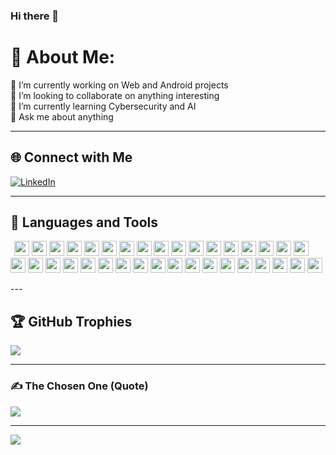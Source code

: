 ### Hi there 👋  

<!-- I'm Eyob Ketema -->

<!--
**eyop/eyop** is a ✨ _special_ ✨ repository because its `README.md` (this file) appears on your GitHub profile.

Here are some ideas to get you started:

- 🔭 I’m currently working on ...
- 🌱 I’m currently learning ...
- 👯 I’m looking to collaborate on ...
- 🤔 I’m looking for help with ...
- 💬 Ask me about ...
- 📫 How to reach me: ...
- 😄 Pronouns: ...
- ⚡ Fun fact: ...
-->

# 💫 About Me:
🔭 I’m currently working on Web and Android projects  
👯 I’m looking to collaborate on anything interesting  
🌱 I’m currently learning Cybersecurity and AI  
💬 Ask me about anything  

---

## 🌐 Connect with Me
[![LinkedIn](https://img.shields.io/badge/LinkedIn-%230077B5.svg?logo=linkedin&logoColor=white)](https://www.linkedin.com/in/eyob-ketema-14539b242/)  

---

## 🚀 Languages and Tools  
<p align="left">
  <img src="https://cdn.jsdelivr.net/gh/devicons/devicon/icons/android/android-original.svg" height="2" />
  <img src="https://cdn.jsdelivr.net/gh/devicons/devicon/icons/anaconda/anaconda-original.svg" height="24" />
  <img src="https://cdn.jsdelivr.net/gh/devicons/devicon/icons/androidstudio/androidstudio-original.svg" height="24" />
  <img src="https://cdn.jsdelivr.net/gh/devicons/devicon/icons/angularjs/angularjs-original.svg" height="24" />
  <img src="https://cdn.jsdelivr.net/gh/devicons/devicon/icons/apache/apache-original.svg" height="24" />
  <img src="https://cdn.jsdelivr.net/gh/devicons/devicon/icons/arduino/arduino-original.svg" height="24" />
  <img src="https://cdn.jsdelivr.net/gh/devicons/devicon/icons/bash/bash-original.svg" height="24" />
  <img src="https://cdn.jsdelivr.net/gh/devicons/devicon/icons/blender/blender-original.svg" height="24" />
  <img src="https://cdn.jsdelivr.net/gh/devicons/devicon/icons/bootstrap/bootstrap-original.svg" height="24" />
  <img src="https://cdn.jsdelivr.net/gh/devicons/devicon/icons/c/c-original.svg" height="24" />
  <img src="https://cdn.jsdelivr.net/gh/devicons/devicon/icons/canva/canva-original.svg" height="24" />
  <img src="https://cdn.jsdelivr.net/gh/devicons/devicon/icons/cplusplus/cplusplus-original.svg" height="24" />
  <img src="https://cdn.jsdelivr.net/gh/devicons/devicon/icons/csharp/csharp-original.svg" height="24" />
  <img src="https://cdn.jsdelivr.net/gh/devicons/devicon/icons/css3/css3-original.svg" height="24" />
  <img src="https://cdn.jsdelivr.net/gh/devicons/devicon/icons/dart/dart-original.svg" height="24" />
  <img src="https://cdn.jsdelivr.net/gh/devicons/devicon/icons/debian/debian-original.svg" height="24" />
  <img src="https://cdn.jsdelivr.net/gh/devicons/devicon/icons/django/django-plain.svg" height="24" />
  <img src="https://cdn.jsdelivr.net/gh/devicons/devicon/icons/docker/docker-original.svg" height="24" />
  <img src="https://skillicons.dev/icons?i=express" height="24" />
  <img src="https://skillicons.dev/icons?i=flask" height="24" />
  <img src="https://cdn.jsdelivr.net/gh/devicons/devicon/icons/firebase/firebase-plain.svg" height="24" />
  <img src="https://cdn.jsdelivr.net/gh/devicons/devicon/icons/flutter/flutter-original.svg" height="24" />
  <img src="https://cdn.jsdelivr.net/gh/devicons/devicon/icons/git/git-original.svg" height="24" />
  <img src="https://skillicons.dev/icons?i=gitlab" height="24" />
  <img src="https://skillicons.dev/icons?i=github" height="24" />
  <img src="https://cdn.jsdelivr.net/gh/devicons/devicon/icons/googlecloud/googlecloud-original.svg" height="24" />
  <img src="https://cdn.jsdelivr.net/gh/devicons/devicon/icons/java/java-original.svg" height="24" />
  <img src="https://cdn.jsdelivr.net/gh/devicons/devicon/icons/javascript/javascript-original.svg" height="24" />
  <img src="https://cdn.jsdelivr.net/gh/devicons/devicon/icons/linux/linux-original.svg" height="24" />
  <img src="https://cdn.jsdelivr.net/gh/devicons/devicon/icons/mongodb/mongodb-original.svg" height="24" />
  <img src="https://cdn.jsdelivr.net/gh/devicons/devicon/icons/mysql/mysql-original.svg" height="24" />
  <img src="https://cdn.jsdelivr.net/gh/devicons/devicon/icons/nodejs/nodejs-original.svg" height="24" />
  <img src="https://cdn.jsdelivr.net/gh/devicons/devicon/icons/python/python-original.svg" height="24" />
  <img src="https://cdn.jsdelivr.net/gh/devicons/devicon/icons/react/react-original.svg" height="24" />
  <img src="https://cdn.jsdelivr.net/gh/devicons/devicon/icons/tensorflow/tensorflow-original.svg" height="24" />
  <img src="https://cdn.jsdelivr.net/gh/devicons/devicon/icons/unity/unity-original.svg" height="24" />
</p>
---

## 🏆 GitHub Trophies  
![](https://github-profile-trophy.vercel.app/?username=eyop&theme=radical&no-frame=false&no-bg=false&margin-w=4)

---

### ✍️ The Chosen One (Quote)  
![](https://quotes-github-readme.vercel.app/api?type=horizontal&theme=radical)

---

[![](https://visitcount.itsvg.in/api?id=eyop&icon=0&color=0)](https://visitcount.itsvg.in)

<!-- Proudly created with GPRM (https://gprm.itsvg.in) -->